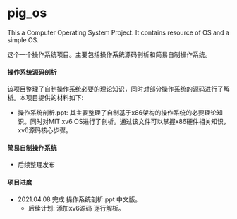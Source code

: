 # pig_os
This a Computer Operating System Project. It contains resource of OS and a simple OS.

这个一个操作系统项目。主要包括操作系统源码剖析和简易自制操作系统。

#### 操作系统源码剖析
该项目整理了自制操作系统必要的理论知识，同时对部分操作系统的源码进行了解析。本项目提供的材料如下:
- 操作系统剖析.ppt: 其主要整理了自制基于x86架构的操作系统的必要理论知识。同时对MIT xv6 OS进行了剖析。通过该文件可以掌握x86硬件相关知识，xv6源码核心步骤。

#### 简易自制操作系统
- 后续整理发布

#### 项目进度
- 2021.04.08 完成 操作系统剖析.ppt 中文版。
	- 后续计划: 添加xv6源码 逐行解析。